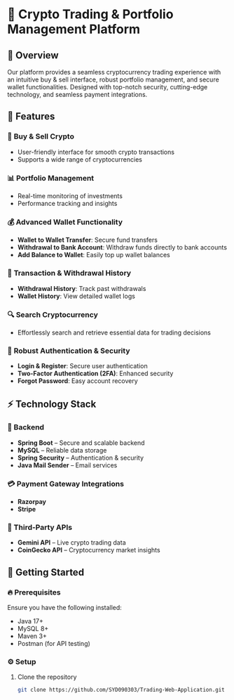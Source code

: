 # 🚀 Crypto Trading & Portfolio Management Platform

## 📌 Overview  
Our platform provides a seamless cryptocurrency trading experience with an intuitive buy & sell interface, robust portfolio management, and secure wallet functionalities. Designed with top-notch security, cutting-edge technology, and seamless payment integrations.

## 🎯 Features  
### 🏦 **Buy & Sell Crypto**  
- User-friendly interface for smooth crypto transactions  
- Supports a wide range of cryptocurrencies  

### 📊 **Portfolio Management**  
- Real-time monitoring of investments  
- Performance tracking and insights  

### 💰 **Advanced Wallet Functionality**  
- **Wallet to Wallet Transfer**: Secure fund transfers  
- **Withdrawal to Bank Account**: Withdraw funds directly to bank accounts  
- **Add Balance to Wallet**: Easily top up wallet balances  

### 📜 **Transaction & Withdrawal History**  
- **Withdrawal History**: Track past withdrawals  
- **Wallet History**: View detailed wallet logs  

### 🔍 **Search Cryptocurrency**  
- Effortlessly search and retrieve essential data for trading decisions  

### 🔐 **Robust Authentication & Security**  
- **Login & Register**: Secure user authentication  
- **Two-Factor Authentication (2FA)**: Enhanced security  
- **Forgot Password**: Easy account recovery  

## ⚡ **Technology Stack**  
### 🔧 Backend  
- **Spring Boot** – Secure and scalable backend  
- **MySQL** – Reliable data storage  
- **Spring Security** – Authentication & security  
- **Java Mail Sender** – Email services  

### 💳 Payment Gateway Integrations  
- **Razorpay**  
- **Stripe**  

### 🔗 Third-Party APIs  
- **Gemini API** – Live crypto trading data  
- **CoinGecko API** – Cryptocurrency market insights  

## 🚀 Getting Started  
### 🔥 Prerequisites  
Ensure you have the following installed:  
- Java 17+  
- MySQL 8+  
- Maven 3+  
- Postman (for API testing)  

### ⚙️ Setup  
1. Clone the repository  
   ```bash
   git clone https://github.com/SYD090303/Trading-Web-Application.git

